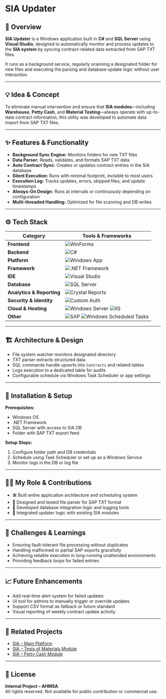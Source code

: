 # **SIA Updater**

## 🧭 Overview  
**SIA Updater** is a Windows application built in **C#** and **SQL Server** using **Visual Studio**, designed to automatically monitor and process updates to the **SIA system** by syncing contract-related data extracted from SAP TXT files.  

It runs as a background service, regularly scanning a designated folder for new files and executing the parsing and database update logic without user interaction.

---

## 💡 Idea & Concept  
To eliminate manual intervention and ensure that **SIA modules**—including **Warehouse**, **Petty Cash**, and **Material Testing**—always operate with up-to-date contract information, this utility was developed to automate data import from SAP TXT files.

---

## ✨ Features & Functionality  
- **Background Sync Engine:** Monitors folders for new TXT files  
- **Data Parser:** Reads, validates, and formats SAP TXT data  
- **Auto Contract Sync:** Creates or updates contract entries in the SIA database  
- **Silent Execution:** Runs with minimal footprint, invisible to most users  
- **Execution Log:** Tracks updates, errors, skipped files, and update timestamps  
- **Always-On Design:** Runs at intervals or continuously depending on configuration  
- **Multi-threaded Handling:** Optimized for file scanning and DB writes  

---

## ⚙️ Tech Stack  
| Category                | Tools & Frameworks |
|-------------------------|--------------------|
| **Frontend**            | ![WinForms](https://img.shields.io/badge/WinForms-512BD4?logo=.net&logoColor=white&style=for-the-badge) |
| **Backend**             | ![C#](https://img.shields.io/badge/C%23-239120?logo=c-sharp&logoColor=white&style=for-the-badge) |
| **Platform**            | ![Windows App](https://img.shields.io/badge/Windows%20App-0078D4?logo=windows&logoColor=white&style=for-the-badge) |
| **Framework**           | ![.NET Framework](https://img.shields.io/badge/.NET%20Framework-512BD4?logo=.net&logoColor=white&style=for-the-badge) |
| **IDE**                 | ![Visual Studio](https://img.shields.io/badge/Visual%20Studio-5C2D91?logo=visualstudio&logoColor=white&style=for-the-badge) |
| **Database**            | ![SQL Server](https://img.shields.io/badge/SQL%20Server-CC2927?logo=microsoft-sql-server&logoColor=white&style=for-the-badge) |
| **Analytics & Reporting** | ![Crystal Reports](https://img.shields.io/badge/Crystal%20Reports-000000?style=for-the-badge) |
| **Security & Identity** | ![Custom Auth](https://img.shields.io/badge/Custom%20Auth-000000?style=for-the-badge&logo=key&logoColor=white) |
| **Cloud & Hosting** | ![Windows Server](https://img.shields.io/badge/Windows%20Server-0078D4?logo=windows&logoColor=white&style=for-the-badge) ![IIS](https://img.shields.io/badge/IIS-0078D7?logo=microsoft&logoColor=white&style=for-the-badge) |
| **Other**               | ![SAP](https://img.shields.io/badge/SAP-000000?logo=sap&logoColor=white&style=for-the-badge) ![Windows Scheduled Tasks](https://img.shields.io/badge/Windows%20Scheduled%20Tasks-0078D4?logo=windows&logoColor=white&style=for-the-badge) |

---

## 🏗 Architecture & Design  
- File system watcher monitors designated directory  
- TXT parser extracts structured data  
- SQL commands handle upserts into `Contracts` and related tables  
- Logs execution to a dedicated table for audits  
- Configurable schedule via Windows Task Scheduler or app settings  

---

## 🚀 Installation & Setup  
**Prerequisites:**  
- Windows OS  
- .NET Framework  
- SQL Server with access to SIA DB  
- Folder with SAP TXT export feed  

**Setup Steps:**  
1. Configure folder path and DB credentials  
2. Schedule using Task Scheduler or set up as a Windows Service  
3. Monitor logs in the DB or log file

---

## 🧑‍💻 My Role & Contributions  
- 🛠 Built entire application architecture and scheduling system  
- 🧪 Designed and tested file parser for SAP TXT format  
- 🧱 Developed database integration logic and logging tools  
- 🔄 Integrated updater logic with existing SIA modules  

---

## 🧗 Challenges & Learnings  
- Ensuring fault-tolerant file processing without duplicates  
- Handling malformed or partial SAP exports gracefully  
- Achieving reliable execution in long-running unattended environments  
- Providing feedback loops for failed entries  

---

## 📈 Future Enhancements  
- Add real-time alert system for failed updates  
- UI tool for admins to manually trigger or override updates  
- Support CSV format as fallback or future standard  
- Visual reporting of weekly contract update activity  

---

## 🔗 Related Projects  
- [SIA – Main Platform](../SIA.md)  
- [SIA – Tests of Materials Module](../SIA-Tests-of-Materials.md)  
- [SIA – Petty Cash Module](../SIA-Petty-Cash.md)  

---

## 🪪 License  
**Internal Project – AHMSA**  
All rights reserved. Not available for public contribution or commercial use.
